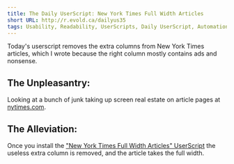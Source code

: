 ```yaml
---
title: The Daily UserScript: New York Times Full Width Articles
short URL: http://r.evold.ca/dailyus35
tags: Usability, Readability, UserScripts, Daily UserScript, Automation, Productivity
---
```

Today's userscript removes the extra columns from New York Times articles, which I wrote because the right column mostly contains ads and nonsense.
</p>

<h2>The Unpleasantry:</h2>
<p>
Looking at a bunch of junk taking up screen real estate on article pages at <a title="New York Times" rel="external nofollow" rev="vote-for" target="_blank" href="http://nytimes.com">nytimes.com</a>.
</p>

<h2>The Alleviation:</h2>
<p>
Once you install the <a href="http://userscripts.org/scripts/show/56687" title="New York Times Full Width Articles" rel="external nofollow" target="_blank" rev="vote-for">"New York Times Full Width Articles" UserScript</a> the useless extra column is removed, and the article takes the full width.
</p>
